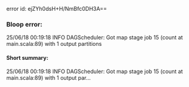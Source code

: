 error id: ejZYh0dsH+H/NmBfc0DH3A==
### Bloop error:

25/06/18 00:19:18 INFO DAGScheduler: Got map stage job 15 (count at main.scala:89) with 1 output partitions
#### Short summary: 

25/06/18 00:19:18 INFO DAGScheduler: Got map stage job 15 (count at main.scala:89) with 1 output par...